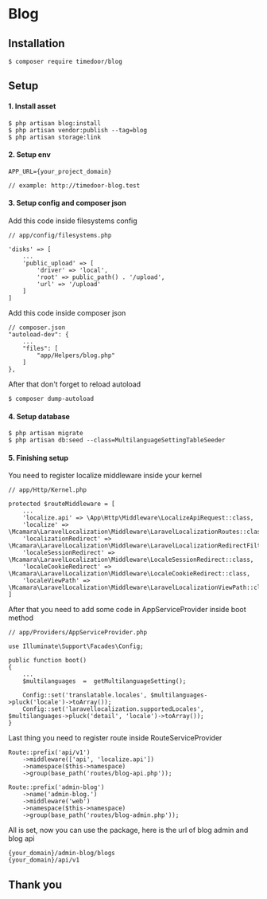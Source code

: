 # Blog

## Installation

```
$ composer require timedoor/blog
```

## Setup
#### 1. Install asset
```
$ php artisan blog:install
$ php artisan vendor:publish --tag=blog
$ php artisan storage:link
```
#### 2. Setup env
```
APP_URL={your_project_domain} 

// example: http://timedoor-blog.test
```
#### 3. Setup config and composer json

Add this code inside filesystems config
```
// app/config/filesystems.php

'disks' => [
	...
	'public_upload' => [
		'driver' => 'local',
		'root' => public_path() . '/upload',
		'url' => '/upload'
	]
]
```
Add this code inside composer json
```
// composer.json
"autoload-dev": {
	...
	"files": [
		"app/Helpers/blog.php"
	]
},
```
After that don't forget to reload autoload
```
$ composer dump-autoload
```
#### 4. Setup database
```
$ php artisan migrate
$ php artisan db:seed --class=MultilanguageSettingTableSeeder
```
#### 5. Finishing setup
You need to register localize middleware inside your kernel
```
// app/Http/Kernel.php

protected $routeMiddleware = [
	...
	'localize.api' => \App\Http\Middleware\LocalizeApiRequest::class,
	'localize' => \Mcamara\LaravelLocalization\Middleware\LaravelLocalizationRoutes::class,
	'localizationRedirect' => \Mcamara\LaravelLocalization\Middleware\LaravelLocalizationRedirectFilter::class,
	'localeSessionRedirect' => \Mcamara\LaravelLocalization\Middleware\LocaleSessionRedirect::class,
	'localeCookieRedirect' => \Mcamara\LaravelLocalization\Middleware\LocaleCookieRedirect::class,
	'localeViewPath' => \Mcamara\LaravelLocalization\Middleware\LaravelLocalizationViewPath::class,
]
```
After that you need to add some code in AppServiceProvider inside boot method
```
// app/Providers/AppServiceProvider.php

use Illuminate\Support\Facades\Config;

public function boot()
{
	...
	$multilanguages  =  getMultilanguageSetting();
	
	Config::set('translatable.locales', $multilanguages->pluck('locale')->toArray());
	Config::set('laravellocalization.supportedLocales', $multilanguages->pluck('detail', 'locale')->toArray());
}
```
Last thing you need to register route inside RouteServiceProvider
```
Route::prefix('api/v1')
	->middleware(['api', 'localize.api'])
	->namespace($this->namespace)
	->group(base_path('routes/blog-api.php'));

Route::prefix('admin-blog')
	->name('admin-blog.')
	->middleware('web')
	->namespace($this->namespace)
	->group(base_path('routes/blog-admin.php'));
``` 
All is set, now you can use the package, here is the url of blog admin and blog api
```
{your_domain}/admin-blog/blogs
{your_domain}/api/v1
```

## Thank you